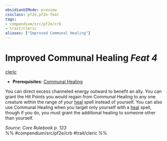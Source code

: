 ```yaml
---
obsidianUIMode: preview
cssclass: pf2e,pf2e-feat
tags:
- compendium/src/pf2e/crb
- trait/cleric
aliases: ["Improved Communal Healing"]
---
```

# Improved Communal Healing  *Feat 4*  
[cleric](rules/traits/cleric.md)  

- **Prerequisites**: [Communal Healing](compendium/feats/communal-healing.md)

You can direct excess channeled energy outward to benefit an ally. You can grant the Hit Points you would regain from Communal Healing to any one creature within the range of your [heal](compendium/spells/heal.md) spell instead of yourself. You can also use Communal Healing when you target only yourself with a [heal](compendium/spells/heal.md) spell, though if you do, you must grant the additional healing to someone other than yourself.

*Source: Core Rulebook p. 123*  
%% #compendium/src/pf2e/crb #trait/cleric %%